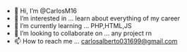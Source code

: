 - 👋 Hi, I’m @CarlosM16
- 👀 I’m interested in ... learn about everything of my career
- 🌱 I’m currently learning ... PHP,HTML,JS
- 💞️ I’m looking to collaborate on ... any project rn
- 📫 How to reach me ... carlosalberto031699@gmail.com

<!---
CarlosM16/CarlosM16 is a ✨ special ✨ repository because its `README.md` (this file) appears on your GitHub profile.
You can click the Preview link to take a look at your changes.
--->
